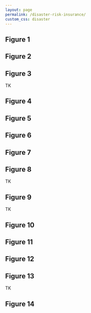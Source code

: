 ```yaml
---
layout: page
permalink: /disaster-risk-insurance/
custom_css: disaster
---
```


## Figure 1
<div class="hc-chart" id="chart-0"></div>

## Figure 2
<div class="hc-chart" id="chart-1"></div>

## Figure 3
TK

## Figure 4
<div class="hc-chart" id="chart-2"></div>

## Figure 5
<div class="hc-chart" id="chart-3"></div>

## Figure 6
<div class="hc-chart" id="chart-4"></div>

## Figure 7
<div class="hc-chart" id="chart-5"></div>

## Figure 8
TK

## Figure 9
TK

## Figure 10
<div class="hc-chart" id="chart-6"></div>

## Figure 11
<div class="hc-chart" id="chart-7"></div>

## Figure 12
<div class="hc-chart" id="chart-8"></div>

## Figure 13 
TK

## Figure 14
<div class="hc-chart" id="chart-9"></div>

<!-- scripts for D3, D3-tip, and the visualizations -->
<script src="https://www.cgdev.org/sites/all/modules/contrib/jquery_update/replace/jquery/1.7/jquery.min.js?v=1.7.2"></script>

<script src="https://code.highcharts.com/highcharts.js"></script>
<script src="js/highcharts-theme-r.js"></script>
<script src="https://code.highcharts.com/modules/data.js"></script>
<script src="https://www.cgdev.org/sites/all/themes/entity_iframe/js/highcharts-exporting-4.js"></script><script src="https://www.cgdev.org/sites/all/themes/entity_iframe/js/export-csv.js"></script>

<script src="https://code.highcharts.com/highcharts-more.js"></script>
<script src="//www.cgdev.org/sites/all/themes/entity_iframe/js/highcharts-regression-static.js"></script>

<script src="js/scripts.js"></script>
<!--
<script src="https://cdnjs.cloudflare.com/ajax/libs/d3/4.4.1/d3.min.js"></script>
<script src="{{ site.baseurl }}/informality/js/d3-tip.js"></script>
<script src="{{ site.baseurl }}/informality/js/scripts.js"></script>-->

